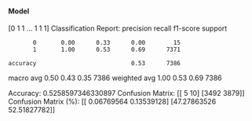 #### Model
[0 1 1 ... 1 1 1]
Classification Report:
              precision    recall  f1-score   support

           0       0.00      0.33      0.00        15
           1       1.00      0.53      0.69      7371

    accuracy                           0.53      7386
   macro avg       0.50      0.43      0.35      7386
weighted avg       1.00      0.53      0.69      7386

Accuracy: 0.5258597346330897
Confusion Matrix:
[[   5   10]
 [3492 3879]]
Confusion Matrix (%):
[[ 0.06769564  0.13539128]
 [47.27863526 52.51827782]]
